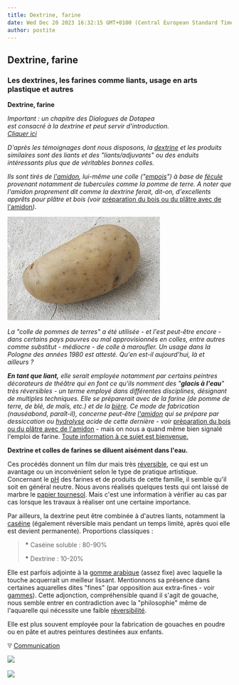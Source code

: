 ```yaml
---
title: Dextrine, farine
date: Wed Dec 20 2023 16:32:15 GMT+0100 (Central European Standard Time)
author: postite
---
```


## Dextrine, farine
### Les dextrines, les farines comme liants, usage en arts plastique et autres
 **Dextrine, farine**

_Important : un chapitre des Dialogues de Dotapea  
est consacré à la dextrine et peut servir d'introduction.  
[Cliquer ici](chap09dextrine.html)_

_D'après les témoignages dont nous disposons, la [dextrine](dextrine.html) et les produits similaires sont des liants et des "liants/adjuvants" ou des enduits intéressants plus que de véritables bonnes colles._

_Ils sont tirés de [l'amidon](amidon.html), lui-même une colle ("[empois](empois.html)") à base de [fécule](fecule.html) provenant notamment de tubercules comme la pomme de terre. A noter que l'amidon proprement dit comme la dextrine ferait, dit-on, d'excellents apprêts pour plâtre et bois (voir_ [préparation du bois ou du plâtre avec de l'amidon](preparatboispeinture.html#preparationduboisouduplatreavecdelamidon)_)._

![](images/pdt.jpg)

_La "colle de pommes de terres" a été utilisée - et l'est peut-être encore - dans certains pays pauvres ou mal approvisionnés en colles, entre autres comme substitut - médiocre - de colle à maroufler. Un usage dans la Pologne des années 1980 est attesté. Qu'en est-il aujourd'hui, là et ailleurs ?_

_**En tant que liant,** elle serait employée notamment par certains peintres décorateurs de théâtre qui en font ce qu'ils nomment des "**glacis à l'eau**" très réversibles - un terme employé dans différentes disciplines, désignant de multiples techniques. Elle se préparerait avec de la farine (de pomme de terre, de blé, de maïs, etc.) et de la [bière](autresliants.html#biere). Ce mode de fabrication (nauséabond, paraît-il), concerne peut-être [l'amidon](amidon.html) qui se prépare par dessiccation ou [hydrolyse](hydrolyse.html) acide de cette dernière - voir_ [préparation du bois ou du plâtre avec de l'amidon](preparatboispeinture.html#preparationduboisouduplatreavecdelamidon) - mais on nous a quand même bien signalé l'emploi de farine. [Toute information à ce sujet est bienvenue.](ecrire.html)

**Dextrine et colles de farines se diluent aisément dans l'eau.**

Ces procédés donnent un film dur mais très [réversible](liants.html#reversibilite), ce qui est un avantage ou un inconvénient selon le type de pratique artistique. Concernant le [pH](ph.html) des farines et de produits de cette famille, il semble qu'il soit en général neutre. Nous avons réalisés quelques tests qui ont laissé de marbre le [papier tournesol](papiertournesol.html). Mais c'est une information à vérifier au cas par cas lorsque les travaux à réaliser ont une certaine importance.

Par ailleurs, la dextrine peut être combinée à d'autres liants, notamment la [caséine](caseine.html) (également réversible mais pendant un temps limité, après quoi elle est devient permanente). Proportions classiques :

> **\*** Caséine soluble : 80-90%
> 
> **\*** Dextrine : 10-20%

Elle est parfois adjointe à la [gomme arabique](gommearabaquar.html) (assez fixe) avec laquelle la touche acquerrait un meilleur lissant. Mentionnons sa présence dans certaines aquarelles dites "fines" (par opposition aux extra-fines - voir [gammes](gammes.html)). Cette adjonction, compréhensible quand il s'agit de gouache, nous semble entrer en contradiction avec la "philosophie" même de l'aquarelle qui nécessite une faible [réversibilité](liants.html#reversibilite).

Elle est plus souvent employée pour la fabrication de gouaches en poudre ou en pâte et autres peintures destinées aux enfants.



![](images/flechebas.gif) [Communication](http://www.artrealite.com/annonceurs.htm) 

[![](https://cbonvin.fr/sites/regie.artrealite.com/visuels/campagne1.png)](index-2.html#20131014)

![](https://cbonvin.fr/sites/regie.artrealite.com/visuels/campagne2.png)